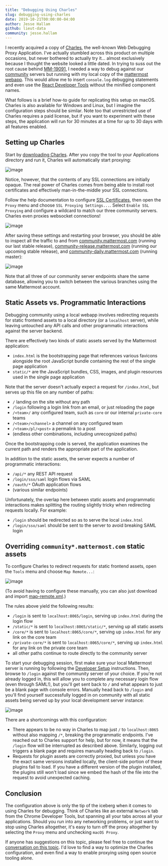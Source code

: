 ```yaml
---
title: "Debugging Using Charles"
slug: debugging-using-charles
date: 2019-10-21T00:00:00-04:00
author: Jesse Hallam
github: lieut-data
community: jesse.hallam
---
```


I recently acquired a copy of [Charles](https://www.charlesproxy.com), the well-known Web Debugging Proxy Application. I've actually stumbled across this product on multiple occasions, but never bothered to actually try it... almost exclusively because I thought the website looked a little dated. In trying to suss out the root cause behind [MM-19091](https://mattermost.atlassian.net/browse/MM-19091), I needed a way to debug against our [community](https://community.mattermost.com) servers but running with my local copy of the [mattermost webapp](https://github.com/mattermost/mattermost-webapp). This would allow me to insert `console.log` debugging statements and even use the [React Developer Tools](https://chrome.google.com/webstore/detail/react-developer-tools/fmkadmapgofadopljbjfkapdkoienihi?hl=en) without the minified component names.

What follows is a brief how-to guide for replicating this setup on macOS. Charles is also available for Windows and Linux, but I imagine the configuration steps should be similar. Note too that unrestricted use of Charles requires a paid license, but if you want to experiment with these steps, the application will run for 30 minutes at a time for up to 30 days with all features enabled.

## Setting up Charles

Start by [downloading Charles](https://www.charlesproxy.com/download/). After you copy the tool to your Applications directory and run it, Charles will automatically start proxying:

![image](/blog/2019-10-21-debugging-using-charles/proxying.png)

Notice, however, that the contents of any SSL connections are initially opaque. The real power of Charles comes from being able to install root certificates and effectively man-in-the-middle your SSL connections.

Follow the help documentation to configure [SSL Certificates](https://www.charlesproxy.com/documentation/using-charles/ssl-certificates/), then open the `Proxy` menu and choose `SSL Proxying Settings...`. Select `Enable SSL Proxying` and configure a wildcard to match our three community servers. Charles even proxies websocket connections!

![image](/blog/2019-10-21-debugging-using-charles/configure-ssl-proxying.png)

After saving these settings and restarting your browser, you should be able to inspect all the traffic to and from [community.mattermost.com](https://community.mattermost.com) (running our last stable release), [community-release.mattermost.com](https://community-release.mattermost.com) (running our upcoming stable release), and [community-daily.mattermost.com](https://community-daily.mattermost.com) (running master):

![image](/blog/2019-10-21-debugging-using-charles/proxying-community.png)

Note that all three of our community server endpoints share the same database, allowing you to switch between the various branches using the same Mattermost account.

## Static Assets vs. Programmatic Interactions

Debugging community using a local webapp involves redirecting requests for static frontend assets to a local directory (or a `localhost` server), while leaving untouched any API calls and other programmatic interactions against the server backend.

There are effectively two kinds of static assets served by the Mattermost application:

* `index.html` is the bootstrapping page that references various favicons alongside the root JavaScript bundle containing the rest of the single page application
* `static/*` are the JavaScript bundles, CSS, images, and plugin resources used in the single page application

Note that the server doesn't actually expect a request for `/index.html`, but serves up this file on any number of paths:

* `/` landing on the site without any path
* `/login` following a login link from an email, or just reloading the page
* `/<team>/` any configured team, such as `core` or our internal `private-core` teams
* `/<team>/<channel>` a channel on any configured team
* `/<team>/pl/<post>` a permalink to a post
* (endless other combinations, including unrecognized paths)

Once the bootstrapping code is served, the application examines the current path and renders the appropriate part of the application.

In addition to the static assets, the server expects a number of programmatic interactions:

* `/api/*` any REST API request
* `/login/sso/saml` login flows via SAML
* `/oauth/*` OAuth application flows
* (various similar endpoints)

Unfortunately, the overlap here between static assets and programmatic interactions makes splitting the routing slightly tricky when redirecting requests locally. For example:

* `/login` should be redirected so as to serve the local `index.html`
* `/login/sso/saml` should be sent to the server to avoid breaking SAML login

## Overriding `community*.mattermost.com` static assets

To configure Charles to redirect requests for static frontend assets, open the `Tools` menu and choose `Map Remote...`:

![image](/blog/2019-10-21-debugging-using-charles/map-remote.png)

(To avoid having to configure these manually, you can also just download and import [map-remote.xml](/blog/2019-10-21-debugging-using-charles/map-remote.xml).)

The rules above yield the following results:

* `/login` is sent to `localhost:8065/login`, serving up `index.html` during the login flow
* `/static/*` is sent to `localhost:8065/static/*`, serving up all static assets
* `/core/*` is sent to `localhost:8065/core/*`, serving up `index.html` for any link on the core team
* `/private-core/*` is sent to `localhost:8065/core/*`, serving up `index.html` for any link on the private core team
* all other paths continue to route directly to the community server

To start your debugging session, first make sure your local Mattermost server is running by following the [Developer Setup](https://developers.mattermost.com/contribute/webapp/developer-setup/) instructions. Then, browse to `/login` against the community server of your choice. If you're not already logged in, this will allow you to complete any necessary login flow (even through SAML!), but you'll get sent back to `/` and what appears to just be a blank page with console errors. Manually head back to `/login` and you'll find yourself successfully logged in on community with all static assets being served up by your local development server instance:

![image](/blog/2019-10-21-debugging-using-charles/debugging-community.png)

There are a shortcomings with this configuration:

* There appears to be no way in Charles to map just `/` to `localhost:8065` without also mapping `/*`, breaking the programmatic endpoints. I've reached out to Charles support for help, but for now, it means that the `/login` flow will be interrupted as described above. Similarly, logging out triggers a blank page and requires manually heading back to `/login`.
* Requests for plugin assets are correctly proxied, but unless you have the exact same versions installed locally, the client-side portion of these plugins fail to load. If you have a different version of the plugin installed, the plugins still won't load since we embed the hash of the file into the request to avoid unexpected caching.

## Conclusion

The configuration above is only the tip of the iceberg when it comes to using Charles for debugging. Think of Charles like an external `Network` tab from the Chrome Developer Tools, but spanning all your tabs across all your applications. Should you run into any networking problems, or just want to stop using Charles altogether, it's easy to turn off the proxy altogether by selecting the `Proxy` menu and unchecking `macOS Proxy`.

If anyone has suggestions on this topic, please feel free to continue the [conversation on this topic](https://community.mattermost.com/core/pl/tmetoow5cpgmbg8ftok4tr6scy). I'd love to find a way to optimize the Charles configuration, and even find a way to enable proxying using open source tooling alone.
